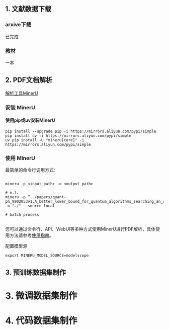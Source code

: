 ## 1. 文献数据下载

###  arxive下载
已完成
### 教材
一本


## 2. PDF文档解析

[解析工具MinerU](https://github.com/opendatalab/MinerU/blob/master/README_zh-CN.md)
### 安装 MinerU

#### 使用pip或uv安装MinerU

```shell
pip install --upgrade pip -i https://mirrors.aliyun.com/pypi/simple
pip install uv -i https://mirrors.aliyun.com/pypi/simple
uv pip install -U "mineru[core]" -i https://mirrors.aliyun.com/pypi/simple 
```

### 使用 MinerU
最简单的命令行调用方式:
``` shell

mineru -p <input_path> -o <output_path>

# e.t.
mineru -p “../papers/quant-ph_9902053v1.A_better_lower_bound_for_quantum_algorithms_searching_an_ordered_list.pdf” -o "./" --source local

# batch process


```

您可以通过命令行、API、WebUI等多种方式使用MinerU进行PDF解析，具体使用方法请参考[使用指南](https://opendatalab.github.io/MinerU/zh/usage/)。

配置模型源
```
export MINERU_MODEL_SOURCE=modelscope
```



## 3. 预训练数据集制作







# 3.  微调数据集制作







# 4. 代码数据集制作









